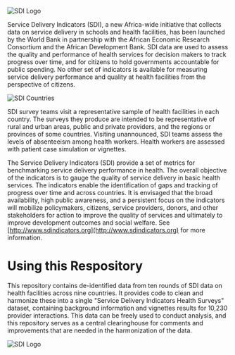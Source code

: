 ![SDI Logo](https://github.com/worldbank/SDI-Health/raw/master/docs/sdi.jpg)

Service Delivery Indicators (SDI), a new Africa-wide initiative that collects data on service delivery in schools and health facilities, has been launched by the World Bank in partnership with the African Economic Research Consortium and the African Development Bank. SDI data are used to assess the quality and performance of health services for decision makers to track progress over time, and for citizens to hold governments accountable for public spending. No other set of indicators is available for measuring service delivery performance and quality at health facilities from the perspective of citizens.

![SDI Countries](https://github.com/worldbank/SDI-Health/raw/master/docs/countries.png)

SDI survey teams visit a representative sample of health facilities in each country. The surveys they produce are intended to be representative of rural and urban areas, public and private providers, and the regions or provinces of some countries. Visiting unannounced, SDI teams assess the levels of absenteeism among health workers. Health workers are assessed with patient case simulation or vignettes.

The Service Delivery Indicators (SDI) provide a set of metrics for benchmarking service delivery performance in health. The overall objective of the indicators is to gauge the quality of service delivery in basic health services. The indicators enable the identification of gaps and tracking of progress over time and across countries. It is envisaged that the broad availability, high public awareness, and a persistent focus on the indicators will mobilize policymakers, citizens, service providers, donors, and other stakeholders for action to improve the quality of services and ultimately to improve development outcomes and social welfare. See [http://www.sdindicators.org](http://www.sdindicators.org) for more information.

# Using this Respository

This repository contains de-identified data from ten rounds of SDI data on health facilities across nine countries. It provides code to clean and harmonize these into a single "Service Delivery Indicators Health Surveys" dataset, containing background information and vignettes results for 10,230 provider interactions. This data can be freely used to conduct analysis, and this repository serves as a central clearinghouse for comments and improvements that are needed in the harmonization of the data.

![SDI Logo](https://github.com/worldbank/SDI-Health/raw/master/docs/image001.png)

